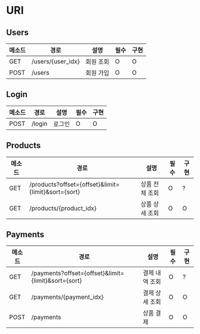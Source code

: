 # URI

## Users

| 메소드 | 경로              | 설명      | 필수 | 구현 |
| ------ | ----------------- | --------- | ---- | ---- |
| GET    | /users/{user_idx} | 회원 조회 | O    | O    |
| POST   | /users            | 회원 가입 | O    | O    |

## Login

| 메소드 | 경로   | 설명   | 필수 | 구현 |
| ------ | ------ | ------ | ---- | ---- |
| POST   | /login | 로그인 | O    | O    |

## Products

| 메소드 | 경로                                                | 설명           | 필수 | 구현 |
| ------ | --------------------------------------------------- | -------------- | ---- | ---- |
| GET    | /products?offset={offset}&limit={limit}&sort={sort} | 상품 전체 조회 | O    | ?    |
| GET    | /products/{product_idx}                             | 상품 상세 조회 | O    | O    |

## Payments

| 메소드 | 경로                                                | 설명           | 필수 | 구현 |
| ------ | --------------------------------------------------- | -------------- | ---- | ---- |
| GET    | /payments?offset={offset}&limit={limit}&sort={sort} | 결제 내역 조회 | O    | ?    |
| GET    | /payments/{payment_idx}                             | 결제 상세 조회 | O    | O    |
| POST   | /payments                                           | 상품 결제      | O    | O    |

